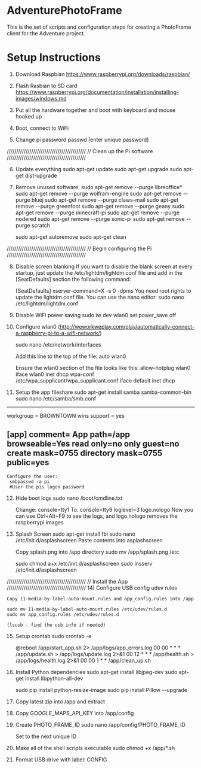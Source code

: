 # AdventurePhotoFrame
This is the set of scripts and configuration steps for creating a PhotoFrame client for the Adventure project.

# Setup Instructions

1) Download Raspbian
	https://www.raspberrypi.org/downloads/raspbian/
	
2) Flash Rasbian to SD card
	https://www.raspberrypi.org/documentation/installation/installing-images/windows.md

3) Put all the hardware together and boot with keyboard and mouse hooked up

4) Boot, connect to WiFi

5) Change pi password
	passwd
	[enter unique password]

//////////////////////////////////////////
// Clean up the Pi software
//////////////////////////////////////////


6) Update everything
	sudo apt-get update
	sudo apt-get upgrade
	sudo apt-get dist-upgrade

7) Remove unused software:
	sudo apt-get remove --purge libreoffice*
	sudo apt-get remove --purge wolfram-engine
	sudo apt-get remove --purge bluej
	sudo apt-get remove --purge claws-mail
	sudo apt-get remove --purge greenfoot
	sudo apt-get remove --purge geany
	sudo apt-get remove --purge minecraft-pi
	sudo apt-get remove --purge nodered
	sudo apt-get remove --purge sonic-pi
	sudo apt-get remove --purge scratch
	
	sudo apt-get autoremove
	sudo apt-get clean
	
//////////////////////////////////////////
// Begin configuring the Pi
//////////////////////////////////////////	
	
8) Disable screen blanking
	If you want to disable the blank screen at every startup, just update the /etc/lightdm/lightdm.conf file and add in the [SeatDefaults] section the following command:

	[SeatDefaults]
	xserver-command=X -s 0 -dpms
	You need root rights to update the lightdm.conf file. You can use the nano editor:
	sudo nano /etc/lightdm/lightdm.conf

9) Disable WiFi power saving
	sudo iw dev wlan0 set power_save off

10) Configure wlan0
(http://weworkweplay.com/play/automatically-connect-a-raspberry-pi-to-a-wifi-network/)

	sudo nano /etc/network/interfaces

	Add this line to the top of the file:
		auto wlan0

	Ensure the wlan0 section of the file looks like this:
		allow-hotplug wlan0
		iface wlan0 inet dhcp
		wpa-conf /etc/wpa_supplicant/wpa_supplicant.conf
		iface default inet dhcp

11) Setup the app fileshare
	 sudo apt-get install samba samba-common-bin
	 sudo nano /etc/samba/smb.conf
---------------------------
workgroup = BROWNTOWN
wins support = yes

[app]
	comment= App
	path=/app
	browseable=Yes
	read only=no
	only guest=no
	create mask=0755
	directory mask=0755
	public=yes
---------------------------
	Configure the user:
	 smbpasswd -a pi
	 #User the pis logon password

12) Hide boot logs
	sudo nano /boot/cmdline.txt
	
	Change:
		console=tty1
	To:
		console=tty9 loglevel=3 logo.nologo
	Now you can use Ctrl+Alt+F9 to see the logs, and logo.nologo removes the raspberrypi images
	
13) Splash Screen
	sudo apt-get install fbi
	sudo nano /etc/init.d/asplashscreen
	Paste contents into asplashscreen
	
	Copy splash.png into /app directory
	sudo mv /app/splash.png /etc
	
	sudo chmod a+x /etc/init.d/asplashscreen
	sudo insserv /etc/init.d/asplashscreen
	
//////////////////////////////////////////
// Install the App
//////////////////////////////////////////
14) Configure USB config udev rules

	Copy 11-media-by-label-auto-mount.rules and app_config.rules into /app
	
	sudo mv 11-media-by-label-auto-mount.rules /etc/udev/rules.d
	sudo mv app_config.rules /etc/udev/rules.d
	
	(lsusb - find the usb info if needed)

15) Setup crontab
	sudo crontab -e
	
	@reboot     /app/start_app.sh 2> /app/logs/app_errors.log
	00 00 * * * /app/update.sh > /app/logs/update.log 2>&1
	00 12 * * * /app/health.sh > /app/logs/health.log 2>&1
	00 00 1 * * /app/clean_up.sh

16) Install Python dependencies
	sudo apt-get install libjpeg-dev
	sudo apt-get install libpython-all-dev
	
	sudo pip install python-resize-image
	sudo pip install Pillow --upgrade
	
17) Copy latest zip into /app and extract

18) Copy GOOGLE_MAPS_API_KEY into /app/config

19) Create PHOTO_FRAME_ID
	sudo nano /app/config/PHOTO_FRAME_ID
	
	Set to the next unique ID
	
20) Make all of the shell scripts executable
	sudo chmod +x /app/*.sh
	
21) Format USB drive with label: CONFIG	